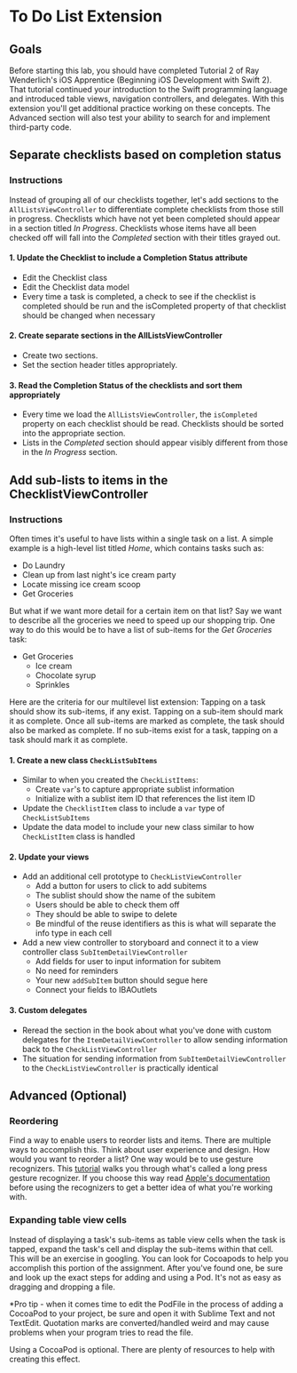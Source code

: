 # To Do List Extension

## Goals
Before starting this lab, you should have completed Tutorial 2 of Ray Wenderlich's iOS Apprentice (Beginning iOS Development with Swift 2). That tutorial continued your introduction to the Swift programming language and introduced table views, navigation controllers, and delegates. With this extension you'll get additional practice working on these concepts. The Advanced section will also test your ability to search for and implement third-party code.

## Separate checklists based on completion status
### Instructions
Instead of grouping all of our checklists together, let's add sections to the `AllListsViewController` to differentiate complete checklists from those still in progress. Checklists which have not yet been completed should appear in a section titled *In Progress*. Checklists whose items have all been checked off will fall into the *Completed* section with their titles grayed out.

#### 1. Update the Checklist to include a Completion Status attribute
* Edit the Checklist class
* Edit the Checklist data model
* Every time a task is completed, a check to see if the checklist is completed should be run and the isCompleted property of that checklist should be changed when necessary

#### 2. Create separate sections in the AllListsViewController
* Create two sections. 
* Set the section header titles appropriately.

#### 3. Read the Completion Status of the checklists and sort them appropriately
* Every time we load the `AllListsViewController`, the `isCompleted` property on each checklist should be read. Checklists should be sorted into the appropriate section.
* Lists in the *Completed* section should appear visibly different from those in the *In Progress* section.

## Add sub-lists to items in the ChecklistViewController
### Instructions
Often times it's useful to have lists within a single task on a list. A simple example is a high-level list titled *Home*, which contains tasks such as:

* Do Laundry
* Clean up from last night's ice cream party
* Locate missing ice cream scoop
* Get Groceries

But what if we want more detail for a certain item on that list? Say we want to describe all the groceries we need to speed up our shopping trip. One way to do this would be to have a list of sub-items for the *Get Groceries* task:

* Get Groceries
  * Ice cream
  * Chocolate syrup
  * Sprinkles

Here are the criteria for our multilevel list extension: Tapping on a task should show its sub-items, if any exist. Tapping on a sub-item should mark it as complete. Once all sub-items are marked as complete, the task should also be marked as complete. If no sub-items exist for a task, tapping on a task should mark it as complete.

#### 1. Create a new class `CheckListSubItems`
* Similar to when you created the `CheckListItems`:
	* Create `var`'s to capture appropriate sublist information
	* Initialize with a sublist item ID that references the list item ID
* Update the `ChecklistItem` class to include a `var` type of `CheckListSubItems`
* Update the data model to include your new class similar to how `CheckListItem` class is handled

#### 2. Update your views
* Add an additional cell prototype to `CheckListViewController` 
	* Add a button for users to click to add subitems
	* The sublist should show the name of the subitem
	* Users should be able to check them off
	* They should be able to swipe to delete
	* Be mindful of the reuse identifiers as this is what will separate the info type in each cell
* Add a new view controller to storyboard and connect it to a view controller class `SubItemDetailViewController`
	* Add fields for user to input information for subitem
	* No need for reminders
	* Your new `addSubItem` button should segue here
	* Connect your fields to IBAOutlets

#### 3. Custom delegates
* Reread the section in the book about what you've done with custom delegates for the `ItemDetailViewController` to allow sending information back to the `CheckListViewController` 
* The situation for sending information from `SubItemDetailViewController` to the `CheckListViewController` is practically identical


## Advanced (Optional)

### Reordering
Find a way to enable users to reorder lists and items. There are multiple ways to accomplish this. Think about user experience and design. How would you want to reorder a list? One way would be to use gesture recognizers. This [tutorial](https://www.raywenderlich.com/63089/cookbook-moving-table-view-cells-with-a-long-press-gesture) walks you through what's called a long press gesture recognizer. If you choose this way read [Apple's documentation](https://developer.apple.com/library/ios/documentation/UIKit/Reference/UIGestureRecognizer_Class/) before using the recognizers to get a better idea of what you're working with. 

### Expanding table view cells
Instead of displaying a task's sub-items as table view cells when the task is tapped, expand the task's cell and display the sub-items within that cell. This will be an exercise in googling. You can look for Cocoapods to help you accomplish this portion of the assignment. After you've found one, be sure and look up the exact steps for adding and using a Pod. It's not as easy as dragging and dropping a file. 

*Pro tip - when it comes time to edit the PodFile in the process of adding a CocoaPod to your project, be sure and open it with Sublime Text and not TextEdit. Quotation marks are converted/handled weird and may cause problems when your program tries to read the file. 

Using a CocoaPod is optional. There are plenty of resources to help with creating this effect.